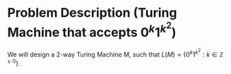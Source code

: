 # Problem Description (Turing Machine that accepts $0^k1^{k^2}$)

We will design a 2-way Turing Machine M, such that $L(M)=\{0^k1^{k^2}:k\in \mathbb{Z}^{\geq 0}\}$.
